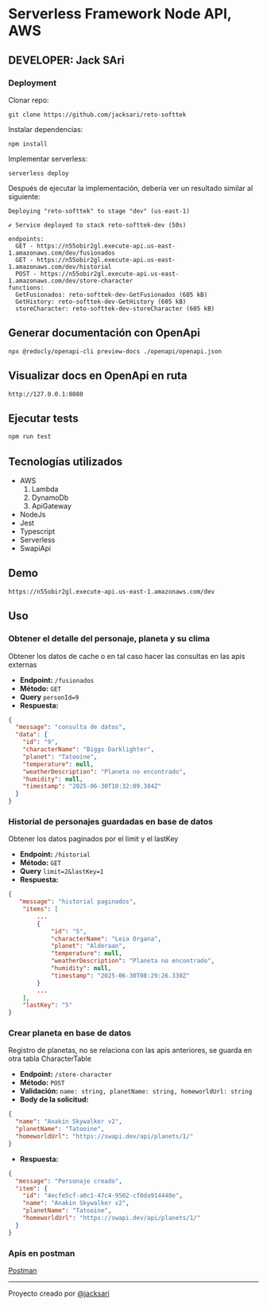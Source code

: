 # Serverless Framework Node API, AWS

## DEVELOPER: Jack SAri

### Deployment

Clonar repo:

```
git clone https://github.com/jacksari/reto-softtek
```

Instalar dependencias:

```
npm install
```

Implementar serverless:

```
serverless deploy
```

Después de ejecutar la implementación, debería ver un resultado similar al siguiente:

```
Deploying "reto-softtek" to stage "dev" (us-east-1)

✔ Service deployed to stack reto-softtek-dev (50s)

endpoints:
  GET - https://n55obir2gl.execute-api.us-east-1.amazonaws.com/dev/fusionados
  GET - https://n55obir2gl.execute-api.us-east-1.amazonaws.com/dev/historial
  POST - https://n55obir2gl.execute-api.us-east-1.amazonaws.com/dev/store-character
functions:
  GetFusionados: reto-softtek-dev-GetFusionados (605 kB)
  GetHistory: reto-softtek-dev-GetHistory (605 kB)
  storeCharacter: reto-softtek-dev-storeCharacter (605 kB)
```

## Generar documentación con OpenApi

```
npx @redocly/openapi-cli preview-docs ./openapi/openapi.json
```

## Visualizar docs en OpenApi en ruta

```
http://127.0.0.1:8080
```

## Ejecutar tests

```bash
npm run test
```

## Tecnologías utilizados

- AWS
  1. Lambda
  2. DynamoDb
  3. ApiGateway
- NodeJs
- Jest
- Typescript
- Serverless
- SwapiApi

## Demo

```
https://n55obir2gl.execute-api.us-east-1.amazonaws.com/dev
```

## Uso

### Obtener el detalle del personaje, planeta y su clima

Obtener los datos de cache o en tal caso hacer las consultas en las apis externas

- **Endpoint:** `/fusionados`
- **Método:** `GET`
- **Query** `personId=9`
- **Respuesta:**

```json
{
  "message": "consulta de datos",
  "data": {
    "id": "9",
    "characterName": "Biggs Darklighter",
    "planet": "Tatooine",
    "temperature": null,
    "weatherDescription": "Planeta no encontrado",
    "humidity": null,
    "timestamp": "2025-06-30T10:32:09.384Z"
  }
}
```

### Historial de personajes guardadas en base de datos

Obtener los datos paginados por el limit y el lastKey

- **Endpoint:** `/historial`
- **Método:** `GET`
- **Query** `limit=2&lastKey=1`
- **Respuesta:**

```json
{
   "message": "historial paginados",
    "items": [
        ...
        {
            "id": "5",
            "characterName": "Leia Organa",
            "planet": "Alderaan",
            "temperature": null,
            "weatherDescription": "Planeta no encontrado",
            "humidity": null,
            "timestamp": "2025-06-30T08:29:26.330Z"
        }
        ...
    ],
    "lastKey": "5"
}
```

### Crear planeta en base de datos

Registro de planetas, no se relaciona con las apis anteriores, se guarda en otra tabla CharacterTable

- **Endpoint:** `/store-character`
- **Método:** `POST`
- **Validación:** `name: string, planetName: string, homeworldUrl: string`
- **Body de la solicitud:**

```json
{
  "name": "Anakin Skywalker v2",
  "planetName": "Tatooine",
  "homeworldUrl": "https://swapi.dev/api/planets/1/"
}
```

- **Respuesta:**

```json
{
  "message": "Personaje creado",
  "item": {
    "id": "4ecfe5cf-a0c1-47c4-9502-cf0da914440e",
    "name": "Anakin Skywalker v2",
    "planetName": "Tatooine",
    "homeworldUrl": "https://swapi.dev/api/planets/1/"
  }
}
```

### Apis en postman

[Postman](https://documenter.getpostman.com/view/10645967/2sB34Zpitf)

---

Proyecto creado por [@jacksari](https://github.com/jacksari)
